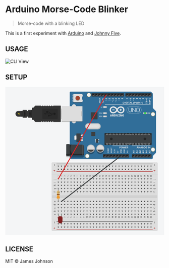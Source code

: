 # Arduino Morse-Code Blinker

> Morse-code with a blinking LED

This is a first experiment with [Arduino](https://www.arduino.cc/) and [Johnny Five](http://johnny-five.io/).

## USAGE

![CLI View](./img/hello-world-demo.png)

## SETUP

![LED, resistor, arduino uno](./img/arduino-setup.png)

## LICENSE

MIT © James Johnson
